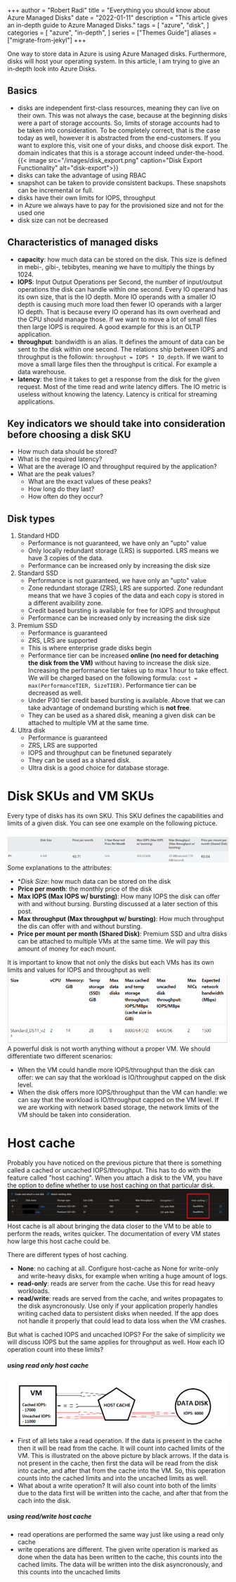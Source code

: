 +++
author = "Robert Radi"
title = "Everything you should know about Azure Managed Disks"
date = "2022-01-11"
description = "This article gives an in-depth guide to Azure Managed Disks."
tags = [
    "azure",
    "disk",
]
categories = [
    "azure",
    "in-depth",
]
series = ["Themes Guide"]
aliases = ["migrate-from-jekyl"]
+++

One way to store data in Azure is using Azure Managed disks. Furthermore, disks will host your operating system. In this article, I am trying to give an in-depth look into Azure Disks. 

## Basics

* disks are independent first-class resources, meaning they can live on their own. This was not always the case, because at the beginning disks were a part of storage accounts. So, limits of storage accounts had to be taken into consideration. To be completely correct, that is the case today as well, however it is abstracted from the end-customers. If you want to explore this, visit one of your disks, and choose disk export. The domain indicates that this is a storage account indeed under-the-hood. 
{{< image src="/images/disk_export.png" caption="Disk Export Functionality" alt="disk-export">}}
* disks can take the advantage of using RBAC
* snapshot can be taken to provide consistent backups. These snapshots can be incremental or full.
* disks have their own limits for IOPS, throughput
* in Azure we always have to pay for the provisioned size and not for the used one
* disk size can not be decreased

## Characteristics of managed disks
* **capacity**: how much data can be stored on the disk. This size is defined in mebi-, gibi-, tebibytes, meaning we have to multiply the things by 1024.
* **IOPS**: Input Output Operations per Second, the number of input/output operations the disk can handle within one second. Every IO operand has its own size, that is the IO depth. More IO operands with a smaller IO depth is causing much more load then fewer IO operands with a larger IO depth. That is because every IO operand has its own overhead and the CPU should manage those. If we want to move a lot of small files then large IOPS is required. A good example for this is an OLTP application. 
* **throughput**: bandwidth is an alias. It defines the amount of data can be sent to the disk within one second. The relations ship between IOPS and throughput is the followin: `throughput = IOPS * IO_depth`. If we want to move a small large files then the throughput is critical. For example a data warehouse.
* **latency**: the time it takes to get a response from the disk for the given request. Most of the time read and write latency differs. The IO metric is useless without knowing the latency. Latency is critical for streaming applications. 

## Key indicators we should take into consideration before choosing a disk SKU
* How much data should be stored?
* What is the required latency?
* What are the average IO and throughput required by the application?
* What are the peak values?
   * What are the exact values of these peaks?
   * How long do they last?
   * How often do they occur?

## Disk types
1. Standard HDD
   * Performance is not guaranteed, we have only an "upto" value
   * Only locally redundant storage (LRS) is supported. LRS means we have 3 copies of the data. 
   * Performance can be increased only by increasing the disk size
2. Standard SSD
   * Performance is not guaranteed, we have only an "upto" value
   * Zone redundant storage (ZRS), LRS are supported. Zone redundant means that we have 3 copies of the data and each copy is stored in a different avaibility zone. 
   * Credit based bursting is available for free for IOPS and throughput
   * Performance can be increased only by increasing the disk size
3. Premium SSD
   * Performance is guaranteed
   * ZRS, LRS are supported
   * This is where enterprise grade disks begin
   * Performance tier can be increased **online (no need for detaching the disk from the VM)** without having to increase the disk size. Increasing the performance tier takes up to max 1 hour to take effect. We will be charged based on the following formula: `cost = max(PerformanceTIER, SizeTIER)`. Performance tier can be decreased as well. 
   * Under P30 tier credit based bursting is available. Above that we can take advantage of ondemand bursting which is **not free**.
   * They can be used as a shared disk, meaning a given disk can be attached to multiple VM at the same time. 
4. Ultra disk
   * Performance is guaranteed
   * ZRS, LRS are supported
   * IOPS and throughput can be finetuned separately
   * They can be used as a shared disk.
   * Ultra disk is a good choice for database storage.

# Disk SKUs and VM SKUs
Every type of disks has its own SKU. This SKU defines the capabilities and limits of a given disk. You can see one example on the following pictuce.
![disk-sku](/images/disk_sku.png)
Some explanations to the attributes:
* **Disk Size*: how much data can be stored on the disk
* **Price per month**: the monthly price of the disk
* **Max IOPS (Max IOPS w/ bursting)**: How many IOPS the disk can offer with and without bursing. Bursting discussed at a later section of this post.
* **Max throughput (Max throughput w/ bursting)**: How much throughput the dis can offer with and without bursting.
* **Price per mount per month (Shared Disk)**: Premium SSD and ultra disks can be attached to multiple VMs at the same time. We will pay this amount of money for each mount.

It is important to know that not only the disks but each VMs has its own limits and values for IOPS and throughput as well:
![vm-sku](/images/vm_sku.png)
A powerful disk is not worth anything without a proper VM. We should differentiate two different scenarios:
* When the VM could handle more IOPS/throughput than the disk can offer: we can say that the workload is IO/throughput capped on the disk level.
* When the disk offers more IOPS/throughput than the VM can handle: we can say that the workload is IO/throughput capped on the VM level. 
If we are working with network based storage, the network limits of the VM should be taken into consideration. 

# Host cache
Probably you have noticed on the previous picture that there is something called a cached or uncached IOPS/throughput. This has to do with the feature called "host caching". When you attach a disk to the VM, you have the option to define whether to use host caching on that particular disk.
![host-cache](/images/host_cache.png)
Host cache is all about bringing the data closer to the VM to be able to perform the reads, writes quicker. The documentation of every VM states how large this host cache could be. 

There are different types of host caching.
* **None**: no caching at all. Configure host-cache as None for write-only and write-heavy disks, for example when writing a huge amount of logs.
* **read-only**: reads are server from the cache. Use this for read heavy workloads.
* **read/write**: reads are served from the cache, and writes propagates to the disk asyncronously. Use only if your application properly handles writing cached data to persistent disks when needed. If the app does not handle it properly that could lead to data loss when the VM crashes.

But what is cached IOPS and uncached IOPS? For the sake of simplicity we will discuss IOPS but the same applies for throughput as well. How each IO operation count into these limits?

##### using read only host cache
![host-cache-limit](/images/host_cache_limits.png)
* First of all lets take a read operation. If the data is present in the cache then it will be read from the cache. It will count into cached limits of the VM. This is illustrated on the above picture by black arrows. If the data is not present in the cache, then first the data will be read from the disk into cache, and after that from the cache into the VM. So, this operation counts into the cached limits and into the uncached limits as well. 
* What about a write operation? It will also count into both of the limits due to the data first will be written into the cache, and after that from the cach into the disk.

##### using read/write host cache
* read operations are performed the same way just like using a read only cache
* write operations are different. The given write operation is marked as done when the data has been written to the cache, this counts into the cached limits. The data will be written into the disk asyncronously, and this counts into the uncached limits
